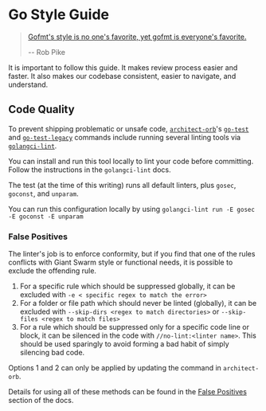 # Go Style Guide

> [Gofmt's style is no one's favorite, yet gofmt is everyone's favorite.](https://www.youtube.com/watch?v=PAAkCSZUG1c&t=8m43s)
>
> -- Rob Pike

It is important to follow this guide. It makes review process easier and
faster. It also makes our codebase consistent, easier to navigate, and
understand.

## Code Quality

To prevent shipping problematic or unsafe code, [`architect-orb`](https://github.com/giantswarm/architect-orb)'s
[`go-test`](https://github.com/giantswarm/architect-orb/blob/master/src/commands/go-test.yaml) and
[`go-test-legacy`](https://github.com/giantswarm/architect-orb/blob/master/src/commands/go-test-legacy.yaml)
commands include running several linting tools via [`golangci-lint`](https://github.com/golangci/golangci-lint).

You can install and run this tool locally to lint your code before committing. Follow the instructions in the `golangci-lint` docs.

The test (at the time of this writing) runs all default linters, plus `gosec`, `goconst`, and `unparam`.

You can run this configuration locally by using `golangci-lint run -E gosec -E goconst -E unparam`

### False Positives

The linter's job is to enforce conformity, but if you find that one of the rules conflicts with Giant Swarm style or functional needs, it is possible to exclude the offending rule.

1. For a specific rule which should be suppressed globally, it can be excluded with `-e < specific regex to match the error>`
2. For a folder or file path which should never be linted (globally), it can be excluded with `--skip-dirs <regex to match directories>`
or `--skip-files <regex to match files>`
3. For a rule which should be suppressed only for a specific code line or block, it can be silenced in the code with `//no-lint:<linter name>`.
This should be used sparingly to avoid forming a bad habit of simply silencing bad code.

Options 1 and 2 can only be applied by updating the command in `architect-orb`.

Details for using all of these methods can be found in the [False Positives](https://github.com/golangci/golangci-lint#false-positives) section of the docs.
